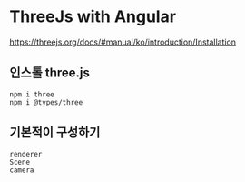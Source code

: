 # ThreeJs with Angular
https://threejs.org/docs/#manual/ko/introduction/Installation

## 인스톨 three.js
```
npm i three
npm i @types/three
```

## 기본적이 구성하기
```
renderer
Scene
camera
```